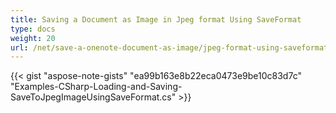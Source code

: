```yaml
---
title: Saving a Document as Image in Jpeg format Using SaveFormat
type: docs
weight: 20
url: /net/save-a-onenote-document-as-image/jpeg-format-using-saveformat/
---
```


{{< gist "aspose-note-gists" "ea99b163e8b22eca0473e9be10c83d7c" "Examples-CSharp-Loading-and-Saving-SaveToJpegImageUsingSaveFormat.cs" >}}

